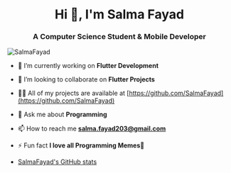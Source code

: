 <h1 align="center">Hi 👋, I'm Salma Fayad</h1>
<h3 align="center">A Computer Science Student & Mobile Developer</h3>
<p align="left"> <img src="https://komarev.com/ghpvc/?username=SalmaFayad" alt="SalmaFayad" /> </p>

- 🔭 I’m currently working on **Flutter Development**

- 👯 I’m looking to collaborate on **Flutter Projects**

- 👨‍💻 All of my projects are available at [https://github.com/SalmaFayad](https://github.com/SalmaFayad)

- 💬 Ask me about **Programming**

- 📫 How to reach me **salma.fayad203@gmail.com**

- ⚡ Fun fact **I love all Programming Memes🤩**
- [SalmaFayad's GitHub stats](https://github-readme-stats.vercel.app/api?username=SalmaFayad&theme=dark&show_icons=true)
